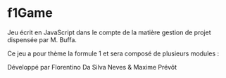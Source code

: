 # f1Game

  Jeu écrit en JavaScript dans le compte de la matière gestion de projet dispensée par M. Buffa.

  Ce jeu a pour thème la formule 1 et sera composé de plusieurs modules :
  
Développé par Florentino Da Silva Neves & Maxime Prévôt
